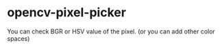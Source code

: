 # opencv-pixel-picker
You can check BGR or HSV value of the pixel. (or you can add other color spaces)
